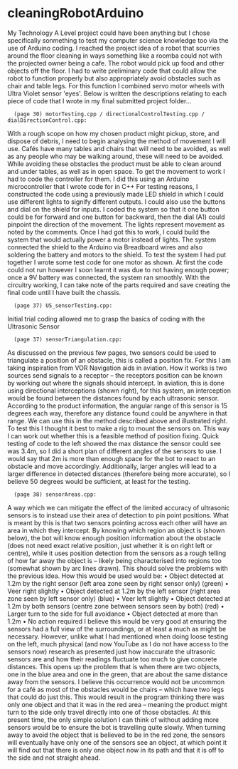# cleaningRobotArduino

My Technology A Level project could have been anything but I chose specifically sonmething to test my computer science knowledge too via the use of Arduino coding. 
I reached the project idea of a robot that scurries around the floor cleaning in ways something like a roomba could not with the projected owner being a cafe. The robot would pick up food and other objects off the floor.
I had to write preliminary code that could allow the robot to function properly but also appropriately avoid obstacles such as chair and table legs. For this function I combined servo motor wheels with Ultra Violet sensor 'eyes'.
Below is written the descriptions relating to each piece of code that I wrote in my final submitted project folder...

      (page 30) motorTesting.cpp / directionalControlTesting.cpp / dialDirectionControl.cpp:
With a rough scope on how my chosen product might pickup, store, and dispose of debris, I need to begin analysing the method of movement I will use.
Cafés have many tables and chairs that will need to be avoided, as well as any people who may be walking around, these will need to be avoided. While avoiding these obstacles the product must be able to clean around and under tables, as well as in open space.
To get the movement to work I had to code the controller for them. I did this using an Arduino microcontroller that I wrote code for in C++
For testing reasons, I constructed the code using a previously made LED shield in which I could use different lights to signify different outputs. I could also use the buttons and dial on the shield for inputs.
I coded the system so that it one button could be for forward and one button for backward, then the dial (A1) could pinpoint the direction of the movement. The lights represent movement as noted by the comments. Once I had got this to work, I could build the system that would actually power a motor instead of lights.
The system connected the shield to the Arduino via Breadboard wires and also soldering the battery and motors to the shield. To test the system I had put together I wrote some test code for one motor as shown. At first the code could not run however I soon learnt it was due to not having enough power; once a 9V battery was connected, the system ran smoothly. With the circuitry working, I can take note of the parts required and save creating the final code until I have built the chassis.


      (page 37) US_sensorTesting.cpp:
Initial trial coding allowed me to grasp the basics of coding with the Ultrasonic Sensor


      (page 37) sensorTriangulation.cpp:
As discussed on the previous few pages, two sensors could be used to triangulate a position of an obstacle, this is called a position fix. For this I am taking inspiration from VOR Navigation aids in aviation. How it works is two sources send signals to a receptor – the receptors position can be known by working out where the signals should intercept. In aviation, this is done using directional interceptions (shown right), for this system, an interception would be found between the distances found by each ultrasonic sensor. According to the product information, the angular range of this sensor is 15 degrees each way, therefore any distance found could be anywhere in that range. We can use this in the method described above and illustrated right.
To test this I thought it best to make a rig to mount the sensors on. This way I can work out whether this is a feasible method of position fixing. Quick testing of code to the left showed the max distance the sensor could see was 3.4m, so I did a short plan of different angles of the sensors to use. I would say that 2m is more than enough space for the bot to react to an obstacle and move accordingly. Additionally, larger angles will lead to a larger difference in detected distances (therefore being more accurate), so I believe 50 degrees would be sufficient, at least for the testing.


      (page 38) sensorAreas.cpp:
A way which we can mitigate the effect of the limited accuracy of ultrasonic sensors is to instead use their area of detection to pin point positions. What is meant by this is that two sensors pointing across each other will have an area in which they intercept. By knowing which region an object is (shown below), the bot will know enough position information about the obstacle (does not need exact relative position, just whether it is on right left or centre), while it uses position detection from the sensors as a rough telling of how far away the object is – likely being characterised into regions too (somewhat shown by arc lines drawn). This should solve the problems with the previous idea.
How this would be used would be:
• Object detected at 1.2m by the right sensor (left area zone seen by right sensor only) (green)
    • Veer right slightly
• Object detected at 1.2m by the left sensor (right area zone seen by left sensor only) (blue)
    • Veer left slightly
• Object detected at 1.2m by both sensors (centre zone between sensors seen by both) (red)
    • Larger turn to the side for full avoidance
• Object detected at more than 1.2m
    • No action required
I believe this would be very good at ensuring the sensors had a full view of the surroundings, or at least a much as might be necessary. However, unlike what I had mentioned when doing loose testing on the left, much physical (and now YouTube as I do not have access to the sensors now) research as presented just how inaccurate the ultrasonic sensors are and how their readings fluctuate too much to give concrete distances.
This opens up the problem that is when there are two objects, one in the blue area and one in the green, that are about the same distance away from the sensors. I believe this occurrence would not be uncommon for a café as most of the obstacles would be chairs – which have two legs that could do just this. This would result in the program thinking there was only one object and that it was in the red area – meaning the product might turn to the side only travel directly into one of those obstacles. At this present time, the only simple solution I can think of without adding more sensors would be to ensure the bot is travelling quite slowly. When turning away to avoid the object that is believed to be in the red zone, the sensors will eventually have only one of the sensors see an object, at which point it will find out that there is only one object now in its path and that it is off to the side and not straight ahead.
